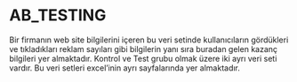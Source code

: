 # AB_TESTING
Bir firmanın web site bilgilerini içeren bu veri setinde kullanıcıların gördükleri ve tıkladıkları reklam sayıları gibi bilgilerin yanı sıra buradan gelen kazanç bilgileri yer almaktadır. Kontrol ve Test grubu olmak üzere iki ayrı veri seti vardır. Bu veri setleri excel’inin ayrı sayfalarında yer almaktadır.
